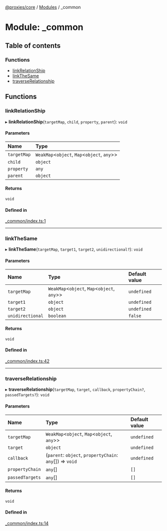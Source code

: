 [@proxies/core](../README.md) / [Modules](../modules.md) / _common

# Module: \_common

## Table of contents

### Functions

- [linkRelationShip](_common.md#linkrelationship)
- [linkTheSame](_common.md#linkthesame)
- [traverseRelationship](_common.md#traverserelationship)

## Functions

### linkRelationShip

▸ **linkRelationShip**(`targetMap`, `child`, `property`, `parent`): `void`

#### Parameters

| Name | Type |
| :------ | :------ |
| `targetMap` | `WeakMap`<`object`, `Map`<`object`, `any`\>\> |
| `child` | `object` |
| `property` | `any` |
| `parent` | `object` |

#### Returns

`void`

#### Defined in

[_common/index.ts:1](https://github.com/canguser/proxies/blob/1b266c2/modules/core/main/_common/index.ts#L1)

___

### linkTheSame

▸ **linkTheSame**(`targetMap`, `target1`, `target2`, `unidirectional?`): `void`

#### Parameters

| Name | Type | Default value |
| :------ | :------ | :------ |
| `targetMap` | `WeakMap`<`object`, `Map`<`object`, `any`\>\> | `undefined` |
| `target1` | `object` | `undefined` |
| `target2` | `object` | `undefined` |
| `unidirectional` | `boolean` | `false` |

#### Returns

`void`

#### Defined in

[_common/index.ts:42](https://github.com/canguser/proxies/blob/1b266c2/modules/core/main/_common/index.ts#L42)

___

### traverseRelationship

▸ **traverseRelationship**(`targetMap`, `target`, `callback`, `propertyChain?`, `passedTargets?`): `void`

#### Parameters

| Name | Type | Default value |
| :------ | :------ | :------ |
| `targetMap` | `WeakMap`<`object`, `Map`<`object`, `any`\>\> | `undefined` |
| `target` | `object` | `undefined` |
| `callback` | (`parent`: `object`, `propertyChain`: `any`[]) => `void` | `undefined` |
| `propertyChain` | `any`[] | `[]` |
| `passedTargets` | `any`[] | `[]` |

#### Returns

`void`

#### Defined in

[_common/index.ts:14](https://github.com/canguser/proxies/blob/1b266c2/modules/core/main/_common/index.ts#L14)
